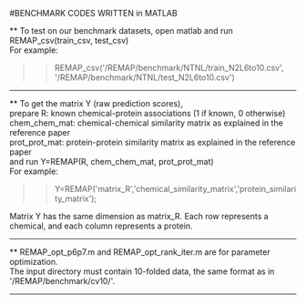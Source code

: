 #BENCHMARK CODES WRITTEN in MATLAB</br>

** To test on our benchmark datasets, open matlab and run REMAP_csv(train_csv, test_csv)</br>
For example:</br>
>> REMAP_csv('/REMAP/benchmark/NTNL/train_N2L6to10.csv', '/REMAP/benchmark/NTNL/test_N2L6to10.csv')</br>

--------

** To get the matrix Y (raw prediction scores), </br>
prepare R: known chemical-protein associations (1 if known, 0 otherwise)</br>
chem_chem_mat: chemical-chemical similarity matrix as explained in the reference paper</br>
prot_prot_mat: protein-protein similarity matrix as explained in the reference paper</br>
and run Y=REMAP(R, chem_chem_mat, prot_prot_mat)</br>
For example:</br>
>> Y=REMAP('matrix_R','chemical_similarity_matrix','protein_similarity_matrix');</br>

Matrix Y has the same dimension as matrix_R. Each row represents a chemical, and each column represents a protein.</br>

--------

** REMAP_opt_p6p7.m and REMAP_opt_rank_iter.m are for parameter optimization.</br>
The input directory must contain 10-folded data, the same format as in '/REMAP/benchmark/cv10/'.</br>

--------
